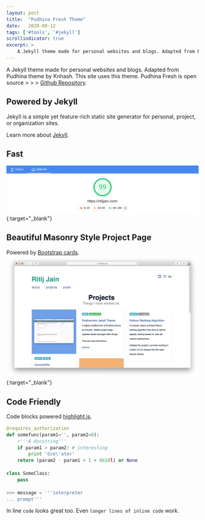 ```yaml
---
layout: post
title:  "Pudhina Fresh Theme"
date:   2020-09-12
tags: ['#tools', '#jekyll']
scrollindicator: true
excerpt: > 
    A Jekyll theme made for personal websites and blogs. Adapted from Pudhina theme by Knhash.
---
```

A Jekyll theme made for personal websites and blogs. Adapted from Pudhina theme by Knhash. This site uses this theme. Pudhina Fresh is open source > > > [Github Repository](https://github.com/ritijjain/pudhina-fresh).

## Powered by Jekyll
Jekyll is a simple yet feature-rich static site generator for personal, project, or organization sites.

Learn more about [Jekyll](https://jekyllrb.com/).

## Fast
![Google PageSpeed Insights](/assets/img/google-pagespeed-insights.png){:target="_blank"}

## Beautiful Masonry Style Project Page
Powered by [Bootstrap cards](https://getbootstrap.com/docs/4.0/components/card/).
![Project Page](/assets/img/project-page.png){:target="_blank"}

## Code Friendly
Code blocks powered [highlight.js](https://highlightjs.org/).

```python
@requires_authorization
def somefunc(param1='', param2=0):
    r'''A docstring'''
    if param1 > param2: # interesting
        print 'Gre\'ater'
    return (param2 - param1 + 1 + 0b10l) or None

class SomeClass:
    pass

>>> message = '''interpreter
... prompt'''

```
In line `code` looks great too. Even `longer lines of inline code` work.